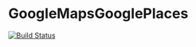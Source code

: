 # GoogleMapsGooglePlaces
[![Build Status](https://dev.azure.com/muhammadhamza9831/CarPooling/_apis/build/status/muhammadhamza20.GoogleMapsGooglePlaces?branchName=master)](https://dev.azure.com/muhammadhamza9831/CarPooling/_build/latest?definitionId=3&branchName=master)
